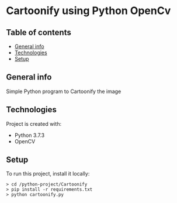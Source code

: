 # Cartoonify using Python OpenCv

### 

## Table of contents
* [General info](#general-info)
* [Technologies](#technologies)
* [Setup](#setup)

## General info
Simple Python program to Cartoonify the image
	
## Technologies
Project is created with:
* Python 3.7.3
* OpenCV
	
## Setup
To run this project, install it locally:

```
> cd /python-project/Cartoonify
> pip install -r requirements.txt
> python cartoonify.py
```
